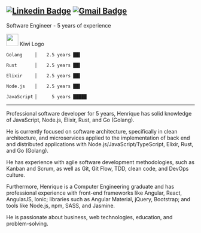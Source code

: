 

[![Linkedin Badge](https://img.shields.io/badge/-Henrique-blue?style=flat-square&logo=Linkedin&logoColor=white&link=https://www.linkedin.com/in/luizhenriquelpc/)](https://www.linkedin.com/in/luizhenriquelpc/) [![Gmail Badge](https://img.shields.io/badge/-lpcluizhenrique@gmail.com-c14438?style=flat-square&logo=Gmail&logoColor=white&link=mailto:lpcluizhenrique@gmail.com)](mailto:lpcluizhenrique@gmail.com)
----

Software Engineer - 5 years of experience

<img height="32" width="32" fill="#F7DF1E" src="https://unpkg.com/simple-icons@6.4.0/icons/javascript.svg" />


<object type="image/svg+xml" data="kiwi.svg" class="logo">
  Kiwi Logo <!-- fallback image in CSS -->
</object>

```
Golang     ▏   2.5 years ██▌

Rust       ▏   2.5 years ██▌

Elixir     ▏   2.5 years ██▌

Node.js    ▏   2.5 years ██▌

JavaScript ▏     5 years █████
```

--------------------------------------------------------------------------------------------------------------------------------------------------------------

Professional software developer for 5 years, Henrique has solid knowledge of JavaScript, Node.js, Elixir, Rust, and Go (Golang).

He is currently focused on software architecture, specifically in clean architecture, and microservices applied to the implementation of back end and distributed applications with Node.js/JavaScript/TypeScript, Elixir, Rust, and Go (Golang).

He has experience with agile software development methodologies, such as Kanban and Scrum, as well as Git, Git Flow, TDD, clean code, and DevOps culture.

Furthermore, Henrique is a Computer Engineering graduate and has professional experience with front-end frameworks like Angular, React, AngularJS, Ionic; libraries such as Angular Material, jQuery, Bootstrap; and tools like Node.js, npm, SASS, and Jasmine.

He is passionate about business, web technologies, education, and problem-solving.
